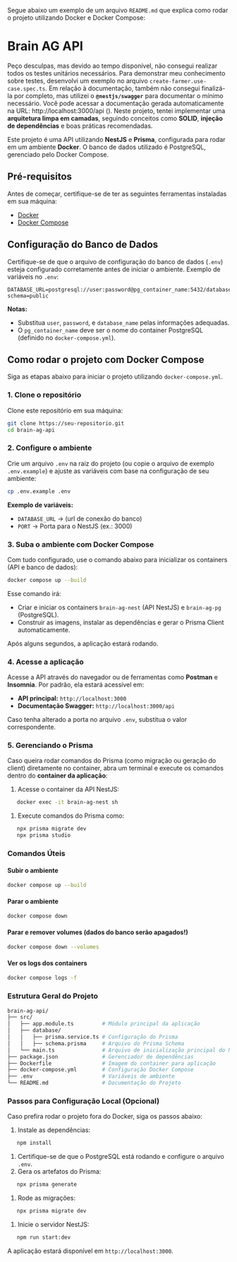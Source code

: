 Segue abaixo um exemplo de um arquivo `README.md` que explica como rodar o projeto utilizando Docker e Docker Compose:
# Brain AG API

Peço desculpas, mas devido ao tempo disponível, não consegui realizar todos os testes unitários necessários. Para demonstrar meu conhecimento sobre testes, desenvolvi um exemplo no arquivo `create-farmer.use-case.spec.ts`.
Em relação à documentação, também não consegui finalizá-la por completo, mas utilizei o **`@nestjs/swagger`** para documentar o mínimo necessário. Você pode acessar a documentação gerada automaticamente na URL: http://localhost:3000/api ().
Neste projeto, tentei implementar uma **arquitetura limpa em camadas**, seguindo conceitos como **SOLID**, **injeção de dependências** e boas práticas recomendadas.

Este projeto é uma API utilizando **NestJS** e **Prisma**, configurada para rodar em um ambiente **Docker**. O banco de dados utilizado é PostgreSQL, gerenciado pelo Docker Compose.
## Pré-requisitos
Antes de começar, certifique-se de ter as seguintes ferramentas instaladas em sua máquina:
- [Docker]()
- [Docker Compose]()

## Configuração do Banco de Dados
Certifique-se de que o arquivo de configuração do banco de dados (`.env`) esteja configurado corretamente antes de iniciar o ambiente. Exemplo de variáveis no `.env`:
``` 
DATABASE_URL=postgresql://user:password@pg_container_name:5432/database_name?schema=public
```
**Notas:**
- Substitua `user`, `password`, e `database_name` pelas informações adequadas.
- O `pg_container_name` deve ser o nome do container PostgreSQL (definido no `docker-compose.yml`).

## Como rodar o projeto com Docker Compose
Siga as etapas abaixo para iniciar o projeto utilizando `docker-compose.yml`.
### 1. Clone o repositório
Clone este repositório em sua máquina:
``` bash
git clone https://seu-repositorio.git
cd brain-ag-api
```
### 2. Configure o ambiente
Crie um arquivo `.env` na raiz do projeto (ou copie o arquivo de exemplo `.env.example`) e ajuste as variáveis com base na configuração de seu ambiente:
``` bash
cp .env.example .env
```
**Exemplo de variáveis:**
- `DATABASE_URL` → (url de conexão do banco)
- `PORT` → Porta para o NestJS (ex.: 3000)

### 3. Suba o ambiente com Docker Compose
Com tudo configurado, use o comando abaixo para inicializar os containers (API e banco de dados):
``` bash
docker compose up --build
```
Esse comando irá:
- Criar e iniciar os containers `brain-ag-nest` (API NestJS) e `brain-ag-pg` (PostgreSQL).
- Construir as imagens, instalar as dependências e gerar o Prisma Client automaticamente.

Após alguns segundos, a aplicação estará rodando.
### 4. Acesse a aplicação
Acesse a API através do navegador ou de ferramentas como **Postman** e **Insomnia**. Por padrão, ela estará acessível em:
- **API principal:** `http://localhost:3000`
- **Documentação Swagger:** `http://localhost:3000/api`

Caso tenha alterado a porta no arquivo `.env`, substitua o valor correspondente.
### 5. Gerenciando o Prisma
Caso queira rodar comandos do Prisma (como migração ou geração do client) diretamente no container, abra um terminal e execute os comandos dentro do **container da aplicação**:
1. Acesse o container da API NestJS:
``` bash
   docker exec -it brain-ag-nest sh
```
1. Execute comandos do Prisma como:
``` bash
   npx prisma migrate dev
   npx prisma studio
```
### Comandos Úteis
#### Subir o ambiente
``` bash
docker compose up --build
```
#### Parar o ambiente
``` bash
docker compose down
```
#### Parar e remover volumes (dados do banco serão apagados!)
``` bash
docker compose down --volumes
```
#### Ver os logs dos containers
``` bash
docker compose logs -f
```
### Estrutura Geral do Projeto
``` bash
brain-ag-api/
├── src/
│   ├── app.module.ts         # Módulo principal da aplicação
│   ├── database/
│   │   ├── prisma.service.ts # Configuração do Prisma
│   │   ├── schema.prisma     # Arquivo do Prisma Schema
│   └── main.ts               # Arquivo de inicialização principal do NestJS
├── package.json              # Gerenciador de dependências
├── Dockerfile                # Imagem do container para aplicação
├── docker-compose.yml        # Configuração Docker Compose
├── .env                      # Variáveis de ambiente
└── README.md                 # Documentação do Projeto
```
### Passos para Configuração Local (Opcional)
Caso prefira rodar o projeto fora do Docker, siga os passos abaixo:
1. Instale as dependências:
``` bash
   npm install
```
1. Certifique-se de que o PostgreSQL está rodando e configure o arquivo `.env`.
2. Gera os artefatos do Prisma:
``` bash
   npx prisma generate
```
1. Rode as migrações:
``` bash
   npx prisma migrate dev
```
1. Inicie o servidor NestJS:
``` bash
   npm run start:dev
```
A aplicação estará disponível em `http://localhost:3000`.
